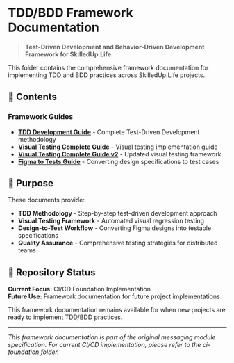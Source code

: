 # TDD/BDD Framework Documentation

> **Test-Driven Development and Behavior-Driven Development Framework for SkilledUp.Life**

This folder contains the comprehensive framework documentation for implementing TDD and BDD practices across SkilledUp.Life projects.

## 📁 Contents

### Framework Guides
- **[TDD Development Guide](./TDD_DEVELOPMENT_GUIDE.md)** - Complete Test-Driven Development methodology
- **[Visual Testing Complete Guide](./VISUAL_TESTING_COMPLETE_GUIDE.md)** - Visual testing implementation guide
- **[Visual Testing Complete Guide v2](./VISUAL_TESTING_COMPLETE_GUIDE-v2.md)** - Updated visual testing framework
- **[Figma to Tests Guide](./FIGMA_TO_TESTS_GUIDE.md)** - Converting design specifications to test cases

## 🎯 Purpose

These documents provide:
- **TDD Methodology** - Step-by-step test-driven development approach
- **Visual Testing Framework** - Automated visual regression testing
- **Design-to-Test Workflow** - Converting Figma designs into testable specifications
- **Quality Assurance** - Comprehensive testing strategies for distributed teams

## 🔄 Repository Status

**Current Focus:** CI/CD Foundation Implementation  
**Future Use:** Framework documentation for future project implementations

This framework documentation remains available for when new projects are ready to implement TDD/BDD practices.

---

*This framework documentation is part of the original messaging module specification. For current CI/CD implementation, please refer to the ci-foundation folder.* 